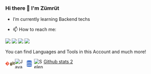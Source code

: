 [Instagram]:https://www.instagram.com/zumrutkr/
[Linkedin]:www.linkedin.com/in/zümrüt-kazar-735007207
[Twitter]:https://twitter.com/Zumrutkzr
[Hackerrank]:https://www.hackerrank.com/zumrutkazar
### Hi there 👋 I'm Zümrüt

* I’m currently learning Backend techs



- 📫 How to reach me: 

[<img src = "https://img.shields.io/badge/Instagram-E4405F?style=for-the-badge&logo=instagram&logoColor=white" />][Instagram]
[<img src = "https://img.shields.io/badge/LinkedIn-0077B5?style=for-the-badge&logo=linkedin&logoColor=white" />][Linkedin]
[<img src = "https://img.shields.io/badge/Twitter-1DA1F2?style=for-the-badge&logo=twitter&logoColor=white" />][Twitter]
[<img src = "https://img.shields.io/badge/-Hackerrank-2EC866?style=for-the-badge&logo=HackerRank&logoColor=white" />][Hackerrank]


You can find Languages and Tools in this Account and much more!

<img align="left" alt="Git" width="30px" height="30" target =_blank src="https://raw.githubusercontent.com/github/explore/80688e429a7d4ef2fca1e82350fe8e3517d3494d/topics/git/git.png" />
<img align="left" alt="Java" width="30px" height="30" src="https://upload.wikimedia.org/wikipedia/tr/2/2e/Java_Logo.svg" />
<img align="left" alt="SQL" width="30px" height="30" src="https://raw.githubusercontent.com/github/explore/80688e429a7d4ef2fca1e82350fe8e3517d3494d/topics/sql/sql.png" />
<img align="left" alt="Selenium" width="30px" height="30" src="https://upload.wikimedia.org/wikipedia/commons/d/d5/Selenium_Logo.png" />

[Github stats 2](https://github-readme-stats.vercel.app/api?username=kullanıcıadınız&show_icons=true&theme=radical)
